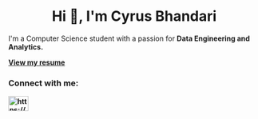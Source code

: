 <h1 align="center">Hi 👋, I'm Cyrus Bhandari</h1>
<p>I'm a Computer Science student with a passion for <b>Data Engineering and Analytics.<b></p>
<a href="https://itscyrus.github.io/resume.html" target=”_blank”>View my resume<a/>

<h3 align="left">Connect with me:</h3>
<a href="https://www.linkedin.com/in/cyrusbh/" target="_blank"><img align="center" src="https://raw.githubusercontent.com/rahuldkjain/github-profile-readme-generator/master/src/images/icons/Social/linked-in-alt.svg" alt="https://www.linkedin.com/in/cyrusbh" height="30" width="40" /></a>
